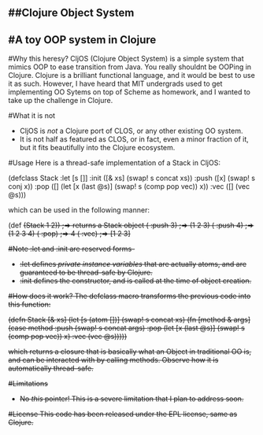 ##Clojure Object System
----------------------------
#A toy OOP system in Clojure
----------------------------
#Why this heresy?
CljOS (Clojure Object System) is a simple system that mimics OOP to ease transition from Java. You really shouldnt be OOPing in Clojure. Clojure is a brilliant functional language, and it would be best to use it as such. However, I have heard that MIT undergrads used to get implementing OO Sytems on top of Scheme as homework, and I wanted to take up the challenge in Clojure.

#What it is not
* CljOS is *not* a Clojure port of CLOS, or any other existing OO system.
* It is not half as featured as CLOS, or in fact, even a minor fraction of it, but it fits beautifully into the Clojure ecosystem.

#Usage
Here is a thread-safe implementation of a Stack in CljOS:

  (defclass Stack
    :let  [s []]
    :init ([& xs]
            (swap! s concat xs))
    :push ([x]
            (swap! s conj x))
    :pop  ([]
            (let [x (last @s)]
              (swap! s (comp pop vec))
              x))
    :vec  ([] (vec @s)))

which can be used in the following manner:

(def <s> (Stack 1 2)) ;=> returns a Stack object
(<s> :push 3) ;=> (1 2 3)
(<s> :push 4) ;=> (1 2 3 4)
(<s> :pop)    ;=> 4
(<s> :vec)    ;=> [1 2 3]

#Note
:let and :init are reserved forms-
* :let  defines *private instance variables* that are actually atoms, and are guaranteed to be thread-safe by Clojure.
* :init defines the constructor, and is called at the time of object creation.

#How does it work?
The defclass macro transforms the previous code into this function:

  (defn Stack [& xs]
    (let [s (atom [])]
      (swap! s concat xs)
      (fn [method & args]
        (case method
          :push (swap! s concat args)
          :pop  (let [x (last @s)]
                  (swap! s (comp pop vec))
                  x)
          :vec  (vec @s)))))

which returns a closure that is basically what an Object in traditional OO is, and can be interacted with by calling methods. Observe how it is automatically thread-safe.

#Limitations
* No *this* pointer! This is a severe limitation that I plan to address soon.

#License
This code has been released under the EPL license, same as Clojure.
